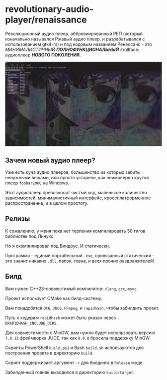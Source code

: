# revolutionary-audio-player/renaissance

Революционный аудио плеер, аббревиированный РЕП (который изначально назывался Ржавый аудио плеер, и разрабатывался с использованием gtk4-rs) и под кодовым названием Ренессанс - это _МИНИМАЛИСТИЧНЫЙ_ **_ПОЛНОФУНКЦИОНАЛЬНЫЙ_** :trollface: аудиоплеер **НОВОГО ПОКОЛЕНИЯ**.

![Интерфейс](./screenshots/gui.png)

## Зачем новый аудио плеер?

Уже есть куча аудио плееров, большинство из которых забиты ненужными вещами, или просто устарели, как неимоверно крутой плеер `foobar2000` на Windows.

Этот аудиоплеер превозносит чистый код, маленькое количество зависимостей, минималистичный интерфейс, кроссплатформенное распространение, и в целом простоту.

## Релизы

К сожалению, у меня пока нет терпения компилировать 50 гигов библиотек под Линукс.

Но я скомпилировал под Виндоус. И статически.

Программа - единый портабельный `.exe`, привязанный статический - это значит никаких `.dll`, папок, говна, и всех прочих раздражителей!

## Билд

Вам нужен C++23-совместимый компилятор: `clang`, `gcc`, `msvc`.

Проект использует CMake как билд-систему.

Вам понадобятся `Qt6`, `JUCE`, `FFmpeg`, и `rapidhash`, чтобы забилдить проект.

Путь к хедерам `rapidhash` может быть указан через `-DRAPIDHASH_INCLUDE_DIRS`.

Для совместимости с MinGW, вам нужно будет использовать версию `7.0.12` фреймворка JUCE, так как `8.0.0` бросила поддержку MinGW.

Скрипты PowerShell `build.ps1` и Bash `build.sh` используются для построения проекта в директорию `build`.

Скрипт поддерживает аргумент `-r` для билдинга в `Release` моде.

Забилденный говняк выводился в директорию `build/target`.
